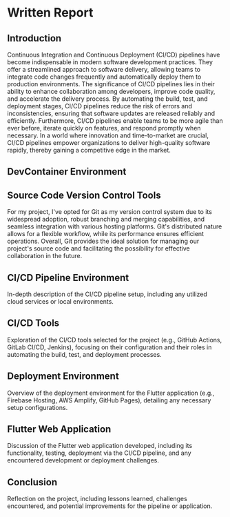 # Written Report

## Introduction
Continuous Integration and Continuous Deployment (CI/CD) pipelines have become indispensable in modern software development practices. They offer a streamlined approach to software delivery, allowing teams to integrate code changes frequently and automatically deploy them to production environments. The significance of CI/CD pipelines lies in their ability to enhance collaboration among developers, improve code quality, and accelerate the delivery process. By automating the build, test, and deployment stages, CI/CD pipelines reduce the risk of errors and inconsistencies, ensuring that software updates are released reliably and efficiently. Furthermore, CI/CD pipelines enable teams to be more agile than ever before, iterate quickly on features, and respond promptly when necessary. In a world where innovation and time-to-market are crucial, CI/CD pipelines empower organizations to deliver high-quality software rapidly, thereby gaining a competitive edge in the market.

## DevContainer Environment


## Source Code Version Control Tools
For my project, I've opted for Git as my version control system due to its widespread adoption, robust branching and merging capabilities, and seamless integration with various hosting platforms. Git's distributed nature allows for a flexible workflow, while its performance ensures efficient operations. Overall, Git provides the ideal solution for managing our project's source code and facilitating the possibility for effective collaboration in the future. 


## CI/CD Pipeline Environment
In-depth description of the CI/CD pipeline setup, including any utilized cloud services or local environments.

## CI/CD Tools
Exploration of the CI/CD tools selected for the project (e.g., GitHub Actions, GitLab CI/CD, Jenkins), focusing on their configuration and their roles in automating the build, test, and deployment processes.

## Deployment Environment
Overview of the deployment environment for the Flutter application (e.g., Firebase Hosting, AWS Amplify, GitHub Pages), detailing any necessary setup configurations.

## Flutter Web Application
Discussion of the Flutter web application developed, including its functionality, testing, deployment via the CI/CD pipeline, and any encountered development or deployment challenges.

## Conclusion
Reflection on the project, including lessons learned, challenges encountered, and potential improvements for the pipeline or application.
